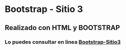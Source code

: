 # Bootstrap - Sitio 3

## Realizado con HTML y BOOTSTRAP

### Lo puedes consultar en linea [Bootstrap-Sitio3](http://www.fmattaperdomo.com/recursos/layout-bootstrap-3/)




